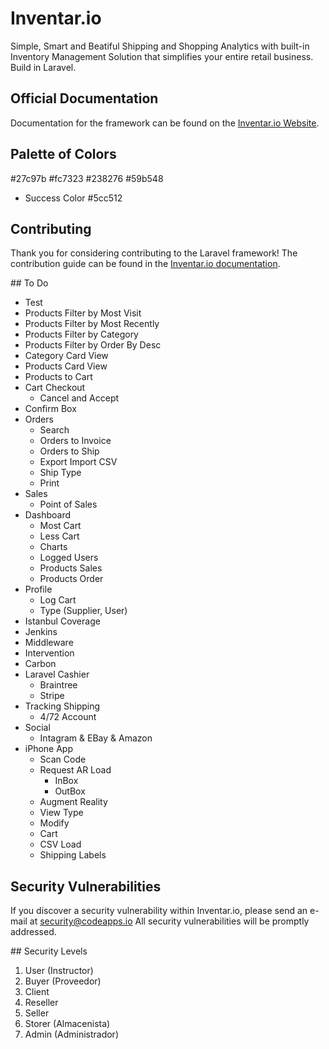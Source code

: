 # Inventar.io

Simple, Smart and Beatiful Shipping and Shopping Analytics with built-in Inventory Management Solution that simplifies your entire retail business. Build in Laravel.

## Official Documentation

Documentation for the framework can be found on the [Inventar.io Website](http://inventar.io/docs).

## Palette of Colors

#27c97b
#fc7323
#238276
#59b548

- Success Color
#5cc512

## Contributing

Thank you for considering contributing to the Laravel framework! The contribution guide can be found in the [Inventar.io documentation](http://inventar.io/docs/contributions).

## To Do

- Test
- Products Filter by Most Visit
- Products Filter by Most Recently
- Products Filter by Category
- Products Filter by Order By Desc
- Category Card View
- Products Card View
- Products to Cart
- Cart Checkout
  - Cancel and Accept
- Confirm Box
- Orders
  - Search
  - Orders to Invoice
  - Orders to Ship
  - Export Import CSV
  - Ship Type
  - Print
- Sales
  - Point of Sales
- Dashboard
  - Most Cart
  - Less Cart
  - Charts
  - Logged Users
  - Products Sales
  - Products Order
- Profile
  - Log Cart
  - Type (Supplier, User)
- Istanbul Coverage
- Jenkins
- Middleware
- Intervention
- Carbon
- Laravel Cashier
  - Braintree
  - Stripe
- Tracking Shipping
  - 4/72 Account
- Social
  - Intagram & EBay & Amazon
- iPhone App
  - Scan Code
  - Request AR Load
    - InBox
    - OutBox
  - Augment Reality
  - View Type
  - Modify
  - Cart
  - CSV Load
  - Shipping Labels

## Security Vulnerabilities

If you discover a security vulnerability within Inventar.io, please send an e-mail at security@codeapps.io All security vulnerabilities will be promptly addressed.

## Security Levels

1. User (Instructor)
2. Buyer (Proveedor)
3. Client
4. Reseller
5. Seller
6. Storer (Almacenista)
7. Admin (Administrador)
